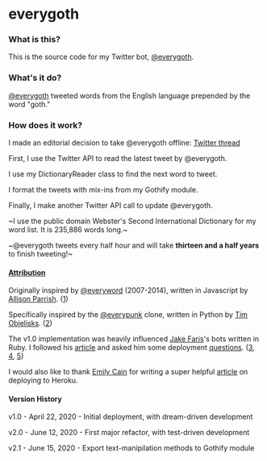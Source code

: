 # everygoth

### What is this?

This is the source code for my Twitter bot, [@everygoth](https://twitter.com/everygoth).

### What's it do?

[@everygoth](https://twitter.com/everygoth) tweeted words from the English language prepended by the word "goth."

### How does it work?

I made an editorial decision to take @everygoth offline: [Twitter thread](https://twitter.com/haograms/status/1274008786999455744)

First, I use the Twitter API to read the latest tweet by @everygoth.

I use my DictionaryReader class to find the next word to tweet.

I format the tweets with mix-ins from my Gothify module.

Finally, I make another Twitter API call to update @everygoth.

~I use the public domain Webster's Second International Dictionary for my word list. It is 235,886 words long.~

~@everygoth tweets every half hour and will take **thirteen and a half years** to finish tweeting!~

#### [Attribution](https://twitter.com/haograms/status/1253115340424245249)

Originally inspired by [@everyword](https://twitter.com/everyword) (2007-2014), written in Javascript by [Allison Parrish](https://twitter.com/aparrish). ([1](https://github.com/aparrish/everywordbot))

Specifically inspired by the [@everypunk](https://twitter.com/everypunk) clone, written in Python by [Tim Objelisks](https://twitter.com/objelisks). ([2](https://github.com/Objelisks/everypunk))

The v1.0 implementation was heavily influenced [Jake Faris](https://twitter.com/fake_jaris)'s bots written in Ruby. I followed his [article](https://farisj.github.io/quick_start_guide_on_making_a_twitter_bot/) and asked him some deployment [questions](https://twitter.com/haograms/status/1252812599734857731). ([3](https://github.com/farisj/realness_bot),
[4](https://github.com/farisj/every_orb_bot),
[5](https://github.com/farisj/bot_me_daddy))

I would also like to thank [Emily Cain](https://twitter.com/data_bae) for writing a super helpful [article](https://dev.to/emcain/how-to-set-up-a-twitter-bot-with-python-and-heroku-1n39) on deploying to Heroku.

#### Version History

v1.0 - April 22, 2020 - Initial deployment, with dream-driven development

v2.0 - June 12, 2020 - First major refactor, with test-driven development

v2.1 - June 15, 2020 - Export text-manipilation methods to Gothify module
